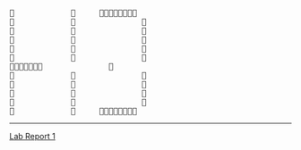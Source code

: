 <pre>
🗿            🗿     🗿🗿🗿🗿🗿🗿🗿🗿
🗿            🗿              🗿
🗿            🗿              🗿
🗿            🗿              🗿
🗿            🗿              🗿
🗿            🗿              🗿
🗿🗿🗿🗿🗿🗿🗿              🗿
🗿            🗿              🗿
🗿            🗿              🗿
🗿            🗿              🗿
🗿            🗿              🗿
🗿            🗿     🗿🗿🗿🗿🗿🗿🗿🗿
</pre>

---

[Lab Report 1](./labreport1.md)

